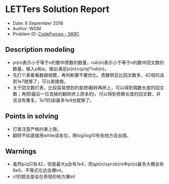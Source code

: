 # LETTers Solution Report

- Date: 6 September 2018
- Author: WGM
- Problem ID: [CodeForces - 569C](http://codeforces.com/problemset/problem/569/C)

## Description modeling

- pi(n)表示小于等于n的数中质数的数量，rub(n)表示小于等于n的数中回文数的数量。输入p和q，输出满足pi(n)≤(p/q)*rub(n)。
- 先打个表看看数据规模，再判断要不要优化。质数明显比回文数多，42倍的话到1e7就够了，可以直接做。
- 关于回文数打表，比较容易想到的是把i翻转再拼上，可以得到偶数长度的回文数；再把i最后一位去掉的翻转拼上原本的i，可以得到奇数长度的回文数，并且没有重复。1e7的话i最多1e4也就够了。

## Points in solving

- 打表注意严格约束上限。
- 翻转不如直接用while读各位，用log/log10有些地方会出错。

## Warnings

- 虽然p/q只有42，但是最大q会有1e4，而q*pi(n)≤p*rub(n)中pi(n)最多大概会有6e5，不等式左边会爆int。
- cf的题总是会在奇怪的地方爆int

